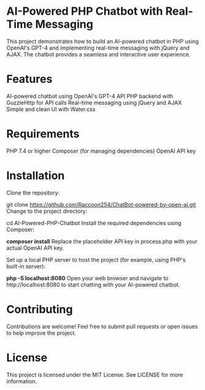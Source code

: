 # AI-Powered PHP Chatbot with Real-Time Messaging
This project demonstrates how to build an AI-powered chatbot in PHP using OpenAI's GPT-4 and implementing real-time messaging with jQuery and AJAX. The chatbot provides a seamless and interactive user experience.

# Features
AI-powered chatbot using OpenAI's GPT-4 API
PHP backend with GuzzleHttp for API calls
Real-time messaging using jQuery and AJAX
Simple and clean UI with Water.css
# Requirements
PHP 7.4 or higher
Composer (for managing dependencies)
OpenAI API key
# Installation
Clone the repository:

git clone https://github.com/Raccoon254/ChatBot-powered-by-open-ai.git <br>
Change to the project directory:

cd AI-Powered-PHP-Chatbot
Install the required dependencies using Composer:

**composer install**
Replace the placeholder API key in process.php with your actual OpenAI API key.

Set up a local PHP server to host the project (for example, using PHP's built-in server):

**php -S localhost:8080**
Open your web browser and navigate to http://localhost:8080 to start chatting with your AI-powered chatbot.
# Contributing
Contributions are welcome! Feel free to submit pull requests or open issues to help improve the project.

# License
This project is licensed under the MIT License. See LICENSE for more information.